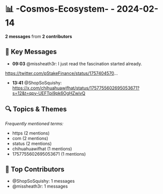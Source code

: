 # 📊 -Cosmos-Ecosystem- - 2024-02-14
**2 messages** from **2 contributors**

## 💬 Key Messages
- **09:03** @missheath3r: I just read the fascination started already.

https://twitter.com/pStakeFinance/status/1757404570...
- **13:41** @ShopSoSquishy: https://x.com/chihuahuawifhat/status/1757755602695053671?s=12&t=qpy-UEFTpi9pk6OgHZwivQ

## 🔍 Topics & Themes
*Frequently mentioned terms:*
- https (2 mentions)
- com (2 mentions)
- status (2 mentions)
- chihuahuawifhat (1 mentions)
- 1757755602695053671 (1 mentions)

## 👥 Top Contributors
- @ShopSoSquishy: 1 messages
- @missheath3r: 1 messages